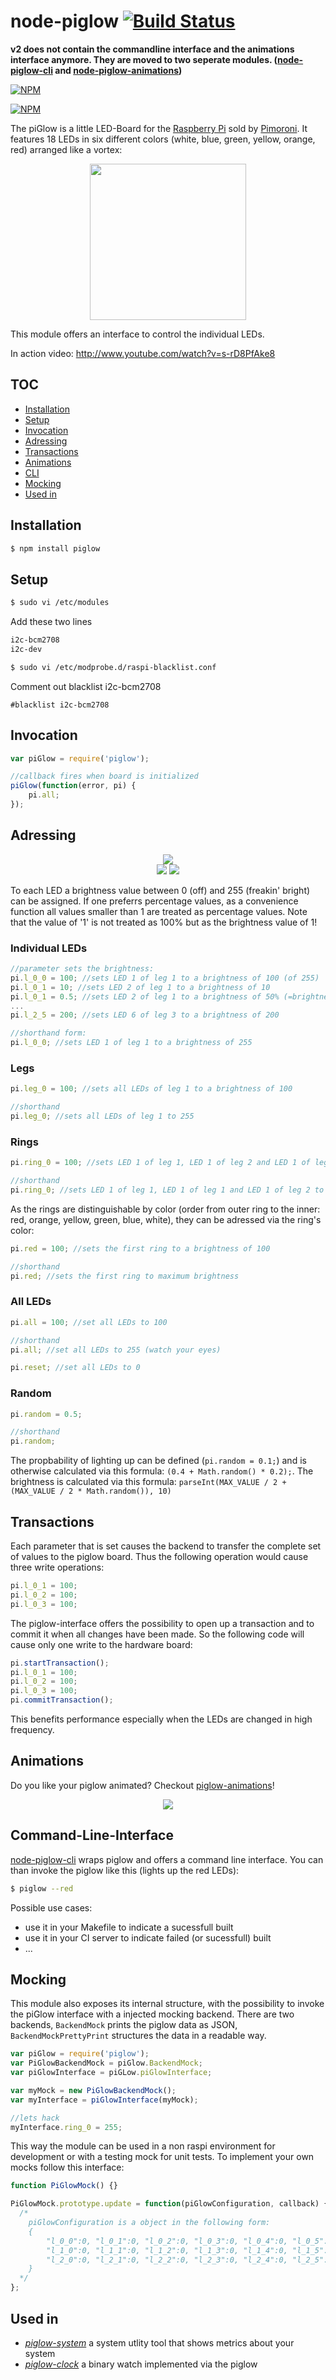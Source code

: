 # node-piglow [![Build Status](https://travis-ci.org/seriousManual/node-piglow.png)](https://travis-ci.org/seriousManual/node-piglow)

**v2 does not contain the commandline interface and the animations interface anymore. They are moved to two seperate modules. ([node-piglow-cli](https://github.com/zaphod1984/node-piglow-cli) and [node-piglow-animations](https://github.com/zaphod1984/node-piglow-animations))**

[![NPM](https://nodei.co/npm/piglow.png)](https://nodei.co/npm/piglow/)

[![NPM](https://nodei.co/npm-dl/piglow.png?months=3)](https://nodei.co/npm/piglow/)

The piGlow is a little LED-Board for the [Raspberry Pi](http://www.raspberrypi.org/) sold by [Pimoroni](http://shop.pimoroni.com/products/piglow). It features 18 LEDs in six different colors (white, blue, green, yellow, orange, red) arranged like a vortex:

<p align="center">
  <img src="https://raw.github.com/zaphod1984/node-piglow/master/pics/piglow.jpg" width="250" />
</p>

This module offers an interface to control the individual LEDs.

In action video:
http://www.youtube.com/watch?v=s-rD8PfAke8

## TOC

* [Installation](#installation)
* [Setup](#setup)
* [Invocation](#invocation)
* [Adressing](#adressing)
* [Transactions](#transactions)
* [Animations](#animations)
* [CLI](#command-line-interface)
* [Mocking](#mocking)
* [Used in](#used-in)

## Installation

````bash
$ npm install piglow
````

## Setup

````bash
$ sudo vi /etc/modules
````

Add these two lines

````bash
i2c-bcm2708 
i2c-dev
````

````bash
$ sudo vi /etc/modprobe.d/raspi-blacklist.conf
````

Comment out blacklist i2c-bcm2708

````
#blacklist i2c-bcm2708
````

## Invocation

```javascript
var piGlow = require('piglow');

//callback fires when board is initialized
piGlow(function(error, pi) {
    pi.all;
});

```

## Adressing

<p align="center">
  <img src="https://raw.github.com/zaphod1984/node-piglow/master/pics/piglow_leds.jpg" /><br>
  <img src="https://raw.github.com/zaphod1984/node-piglow/master/pics/piglow_legs.jpg" />
  <img src="https://raw.github.com/zaphod1984/node-piglow/master/pics/piglow_rings.jpg" />
</p>

To each LED a brightness value between 0 (off) and 255 (freakin' bright) can be assigned.
If one preferrs percentage values, as a convenience function all values smaller than 1 are treated as percentage values. Note that the value of '1' is not treated as 100% but as the brightness value of 1!

### Individual LEDs
```javascript
//parameter sets the brightness:
pi.l_0_0 = 100; //sets LED 1 of leg 1 to a brightness of 100 (of 255)
pi.l_0_1 = 10; //sets LED 2 of leg 1 to a brightness of 10
pi.l_0_1 = 0.5; //sets LED 2 of leg 1 to a brightness of 50% (=brightness of 127)
...
pi.l_2_5 = 200; //sets LED 6 of leg 3 to a brightness of 200

//shorthand form:
pi.l_0_0; //sets LED 1 of leg 1 to a brightness of 255
```

### Legs
```javascript
pi.leg_0 = 100; //sets all LEDs of leg 1 to a brightness of 100

//shorthand
pi.leg_0; //sets all LEDs of leg 1 to 255
```

### Rings
```javascript
pi.ring_0 = 100; //sets LED 1 of leg 1, LED 1 of leg 2 and LED 1 of leg 3 to 100

//shorthand
pi.ring_0; //sets LED 1 of leg 1, LED 1 of leg 1 and LED 1 of leg 2 to 255
```

As the rings are distinguishable by color (order from outer ring to the inner: red, orange, yellow, green, blue, white), they can be adressed via the ring's color:
```javascript
pi.red = 100; //sets the first ring to a brightness of 100

//shorthand
pi.red; //sets the first ring to maximum brightness
```


### All LEDs
```javascript
pi.all = 100; //set all LEDs to 100

//shorthand
pi.all; //set all LEDs to 255 (watch your eyes)

pi.reset; //set all LEDs to 0
```

### Random
```javascript
pi.random = 0.5;

//shorthand
pi.random;
```
The propbability of lighting up can be defined (`pi.random = 0.1;`) and is otherwise calculated via this formula: `(0.4 + Math.random() * 0.2);`.
The brightness is calculated via this formula: `parseInt(MAX_VALUE / 2 + (MAX_VALUE / 2 * Math.random()), 10)`

## Transactions

Each parameter that is set causes the backend to transfer the complete set of values to the piglow board.
Thus the following operation would cause three write operations:

```javascript
pi.l_0_1 = 100;
pi.l_0_2 = 100;
pi.l_0_3 = 100;
```

The piglow-interface offers the possibility to open up a transaction and to commit it when all changes have been made. So the following code will cause only one write to the hardware board:

```javascript
pi.startTransaction();
pi.l_0_1 = 100;
pi.l_0_2 = 100;
pi.l_0_3 = 100;
pi.commitTransaction();
```

This benefits performance especially when the LEDs are changed in high frequency.

## Animations

Do you like your piglow animated? Checkout [piglow-animations](https://www.npmjs.org/package/piglow-animations)!
<p align="center">
    <img src="https://raw.githubusercontent.com/zaphod1984/node-piglow-animations/master/pics/animation.gif" />
</p>

## Command-Line-Interface

[node-piglow-cli](https://www.npmjs.org/package/piglow-cli) wraps piglow and offers a command line interface. You can than invoke the piglow like this (lights up the red LEDs):
```bash
$ piglow --red
```

Possible use cases:
* use it in your Makefile to indicate a sucessfull built
* use it in your CI server to indicate failed (or sucessfull) built
* ...

## Mocking

This module also exposes its internal structure, with the possibility to invoke the piGlow interface with a injected mocking backend.
There are two backends, `BackendMock` prints the piglow data as JSON, `BackendMockPrettyPrint` structures the data in a readable way.
```javascript
var piGlow = require('piglow');
var PiGlowBackendMock = piGlow.BackendMock;
var piGlowInterface = piGLow.piGlowInterface;

var myMock = new PiGlowBackendMock();
var myInterface = piGlowInterface(myMock);

//lets hack
myInterface.ring_0 = 255;
```

This way the module can be used in a non raspi environment for development or with a testing mock for unit tests.
To implement your own mocks follow this interface:
```javascript
function PiGlowMock() {}

PiGlowMock.prototype.update = function(piGlowConfiguration, callback) {
  /*
    piGlowConfiguration is a object in the following form:
    {
        "l_0_0":0, "l_0_1":0, "l_0_2":0, "l_0_3":0, "l_0_4":0, "l_0_5":0,
        "l_1_0":0, "l_1_1":0, "l_1_2":0, "l_1_3":0, "l_1_4":0, "l_1_5":0,
        "l_2_0":0, "l_2_1":0, "l_2_2":0, "l_2_3":0, "l_2_4":0, "l_2_5":0
    }
  */
};
```

## Used in
- *[piglow-system](https://www.npmjs.com/package/piglow-system)*
  a system utlity tool that shows metrics about your system 
- *[piglow-clock](https://www.npmjs.com/package/piglow-clock)*
  a binary watch implemented via the piglow

